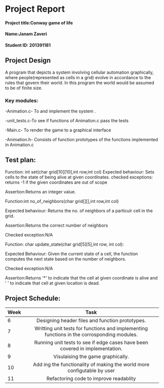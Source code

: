 # Project Report

#### Project title:Conway game of life

#### Name:Janam Zaveri

#### Student ID: 201391181

## Project Design

A program that depicts a system involving cellular automation graphically, where people(represented as cells in a grid) evolve in accordance to the rules that govern their world. In this program the world would be assumed to be of finite size. 

### Key modules:
-Animation.c- To and implement the system .

-unit_tests.c-To see if functions of Animation.c pass the tests

-Main.c- To render the game to a graphical interface

-Animation.h- Consists of function prototypes of the functions implemented in Animation.c 

## Test plan:

Function: int set(char grid[10][10],int row,int col)
Expected behaviour: Sets cells to the state of being alive at given coordinates.
checked exceptions: returns -1 if the given coordinates  are out of scope

Assertion:Returns an integer value.



Function:int no_of_neighbors(char grid[][],int row,int col)

Expected behaviour: Returns the no. of neighbors of a particulr cell in the grid.

Assertion:Returns the correct number of neighbors

Checked exception:N/A


Function: char update_state(char grid[5][5],int row, int col):

Expected Behaviour: Given the current state of a cell, the function computes the next state based on the number of neighbors.

Checked exception:N/A

Assertion:Returns '*' to indicate that the cell at given coordinate is alive and ' ' to indicate that cell at given location is dead.





## Project Schedule:

| Week  | Task |
| ------------- |:-------------:|
| 6     | Designing header files and function prototypes.      |
|  7      |  Writting unit tests for functions and implementing functions in the corrosponding modules.     |
| 8     |Running unit tests to see if edge cases have  been covered in implementation.|
|9 |Visulaising the game graphically.|
|10|Add ing the functionality of making the world more configutable by user|
|11|Refactoring code  to improve  readablity|
